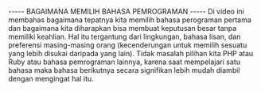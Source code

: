 ----- BAGAIMANA MEMILIH BAHASA PEMROGRAMAN -----
Di video ini membahas bagaimana tepatnya kita memilih bahasa perograman pertama dan bagaimana kita diharapkan bisa membuat keputusan besar tanpa memiliki keahlian. Hal itu tergantung dari lingkungan, bahasa lisan, dan preferensi masing-masing orang (kecenderungan untuk memilih sesuatu yang lebih disukai daripada yang lain). Tidak masalah pilihan kita PHP atau Ruby atau bahasa pemrograman lainnya, karena saat mempelajari satu bahasa maka bahasa berikutnya secara signifikan lebih mudah diambil dengan mengingat hal itu.